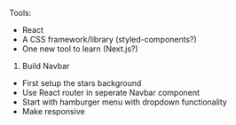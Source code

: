 Tools:
- React
- A CSS framework/library (styled-components?)
- One new tool to learn (Next.js?)

1. Build Navbar
  - First setup the stars background
  - Use React router in seperate Navbar component
  - Start with hamburger menu with dropdown functionality
  - Make responsive